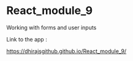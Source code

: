 # React_module_9
Working with forms and user inputs

Link to the app :

https://dhirajsgithub.github.io/React_module_9/
